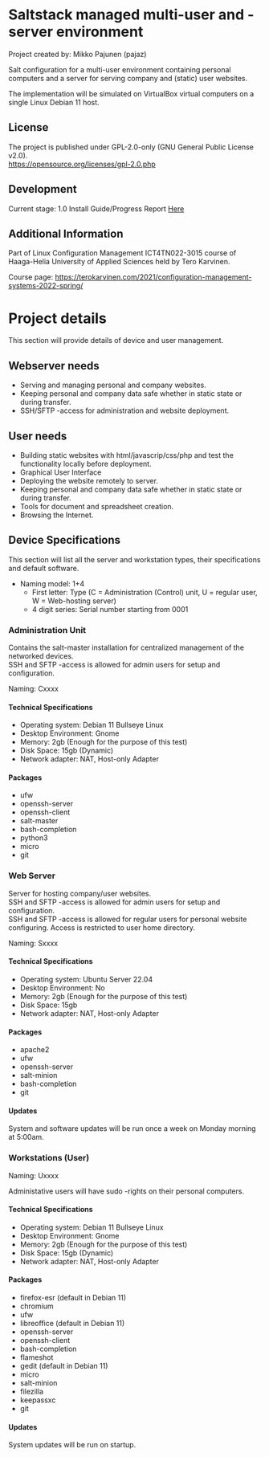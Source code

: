 # Saltstack managed multi-user and -server environment

Project created by: Mikko Pajunen (pajaz)  

Salt configuration for a multi-user environment containing personal computers and a server for serving company and (static) user websites.

The implementation will be simulated on VirtualBox virtual computers on a single Linux Debian 11 host. 

## License 

The project is published under GPL-2.0-only (GNU General Public License v2.0).  
https://opensource.org/licenses/gpl-2.0.php   

## Development

Current stage: 1.0 
Install Guide/Progress Report [Here](Installation.md)

## Additional Information

Part of Linux Configuration Management ICT4TN022-3015 course of Haaga-Helia University of Applied Sciences held by Tero Karvinen.  

Course page: https://terokarvinen.com/2021/configuration-management-systems-2022-spring/  
  
# Project details

This section will provide details of device and user management.  

## Webserver needs

- Serving and managing personal and company websites.
- Keeping personal and company data safe whether in static state or during transfer. 
- SSH/SFTP -access for administration and website deployment.

## User needs

- Building static websites with html/javascrip/css/php and test the functionality locally before deployment.  
- Graphical User Interface
- Deploying the website remotely to server.  
- Keeping personal and company data safe whether in static state or during transfer.  
- Tools for document and spreadsheet creation.  
- Browsing the Internet.  
  
## Device Specifications  

This section will list all the server and workstation types, their specifications and default software.  

- Naming model: 1+4  
    - First letter: Type (C = Administration (Control) unit, U = regular user, W = Web-hosting server) 
    - 4 digit series: Serial number starting from 0001
  
### Administration Unit 

Contains the salt-master installation for centralized management of the networked devices.  
SSH and SFTP -access is allowed for admin users for setup and configuration.  
  
Naming: Cxxxx

#### Technical Specifications

- Operating system: Debian 11 Bullseye Linux
- Desktop Environment: Gnome  
- Memory: 2gb (Enough for the purpose of this test)  
- Disk Space: 15gb (Dynamic)  
- Network adapter: NAT, Host-only Adapter

#### Packages  

- ufw  
- openssh-server  
- openssh-client  
- salt-master  
- bash-completion  
- python3  
- micro
- git

### Web Server

Server for hosting company/user websites.  
SSH and SFTP -access is allowed for admin users for setup and configuration.  
SSH and SFTP -access is allowed for regular users for personal website configuring. Access is restricted to user home directory.    

Naming: Sxxxx

#### Technical Specifications

- Operating system: Ubuntu Server 22.04  
- Desktop Environment: No  
- Memory: 2gb (Enough for the purpose of this test)  
- Disk Space: 15gb  
- Network adapter: NAT, Host-only Adapter 

#### Packages  

- apache2  
- ufw  
- openssh-server  
- salt-minion  
- bash-completion  
- git  

#### Updates

System and software updates will be run once a week on Monday morning at 5:00am. 

### Workstations (User)

Naming: Uxxxx 

Administative users will have sudo -rights on their personal computers.  

#### Technical Specifications

- Operating system: Debian 11 Bullseye Linux
- Desktop Environment: Gnome  
- Memory: 2gb (Enough for the purpose of this test)  
- Disk Space: 15gb (Dynamic)  
- Network adapter: NAT, Host-only Adapter 

#### Packages  

- firefox-esr (default in Debian 11)
- chromium
- ufw
- libreoffice (default in Debian 11)
- openssh-server
- openssh-client
- bash-completion
- flameshot
- gedit (default in Debian 11)
- micro
- salt-minion
- filezilla
- keepassxc
- git

#### Updates

System updates will be run on startup.  
